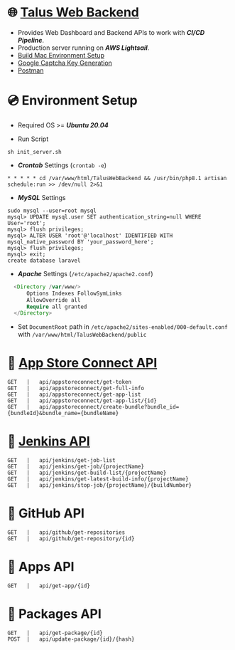# 🌐 [Talus Web Backend](http://34.252.141.173)
- Provides Web Dashboard and Backend APIs to work with ***CI/CD Pipeline***.
- Production server running on ***AWS Lightsail***.
- [Build Mac Environment Setup](https://github.com/TalusStudio-Packages/Build-Mac-Environment)
- [Google Captcha Key Generation](https://www.google.com/recaptcha/admin/create)
- [Postman](https://www.postman.com)

# 💿 Environment Setup
- Required OS >= ***Ubuntu 20.04***

- Run Script
```
sh init_server.sh
```
- ***Crontab*** Settings (`crontab -e`)
```
* * * * * cd /var/www/html/TalusWebBackend && /usr/bin/php8.1 artisan schedule:run >> /dev/null 2>&1
```

- ***MySQL*** Settings
```
sudo mysql --user=root mysql
mysql> UPDATE mysql.user SET authentication_string=null WHERE User='root';
mysql> flush privileges;
mysql> ALTER USER 'root'@'localhost' IDENTIFIED WITH mysql_native_password BY 'your_password_here';
mysql> flush privileges;
mysql> exit;
create database laravel
```

- ***Apache*** Settings (`/etc/apache2/apache2.conf`)
```php
  <Directory /var/www/>
      Options Indexes FollowSymLinks
      AllowOverride all
      Require all granted
  </Directory>
```
- Set `DocumentRoot` path in `/etc/apache2/sites-enabled/000-default.conf` with `/var/www/html/TalusWebBackend/public`

# 🔑 [App Store Connect API](https://developer.apple.com/documentation/appstoreconnectapi)
```
GET   |   api/appstoreconnect/get-token
GET   |   api/appstoreconnect/get-full-info
GET   |   api/appstoreconnect/get-app-list
GET   |   api/appstoreconnect/get-app-list/{id}
GET   |   api/appstoreconnect/create-bundle?bundle_id={bundleId}&bundle_name={bundleName}
```

# 🔑 [Jenkins API](https://github.com/jenkinsci/pipeline-stage-view-plugin/tree/master/rest-api)
```
GET   |   api/jenkins/get-job-list
GET   |   api/jenkins/get-job/{projectName}
GET   |   api/jenkins/get-build-list/{projectName}
GET   |   api/jenkins/get-latest-build-info/{projectName}
GET   |   api/jenkins/stop-job/{projectName}/{buildNumber}
```

# 🔑 GitHub API
```
GET   |   api/github/get-repositories
GET   |   api/github/get-repository/{id}
```

# 🔑 Apps API
```
GET   |   api/get-app/{id}
```


# 🔑 Packages API
```
GET   |   api/get-package/{id}
POST  |   api/update-package/{id}/{hash}
```
